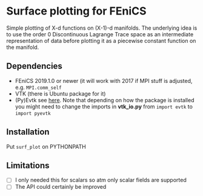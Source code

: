 # Surface plotting for FEniCS

Simple plotting of X-d functions on (X-1)-d manifolds. The underlying idea
is to use the order 0 Discontinuous Lagrange Trace space as an
intermediate representation of data before plotting it as a piecewise constant
function on the manifold.

## Dependencies
- FEniCS 2019.1.0 or newer (it will work with 2017 if MPI stuff is adjusted, e.g. `MPI.comm_self`
- VTK (there is Ubuntu package for it)
- (Py)Evtk see [here](https://vtk.org/Wiki/VTK/Writing_VTK_files_using_python). Note
that depending on how the package is installed you might need to change the imports
in **vtk_io.py** from `import evtk` to `import pyevtk`

## Installation
Put `surf_plot` on PYTHONPATH

## Limitations
- [ ] I only needed this for scalars so atm only scalar fields are supported
- [ ] The API could certainly be improved
